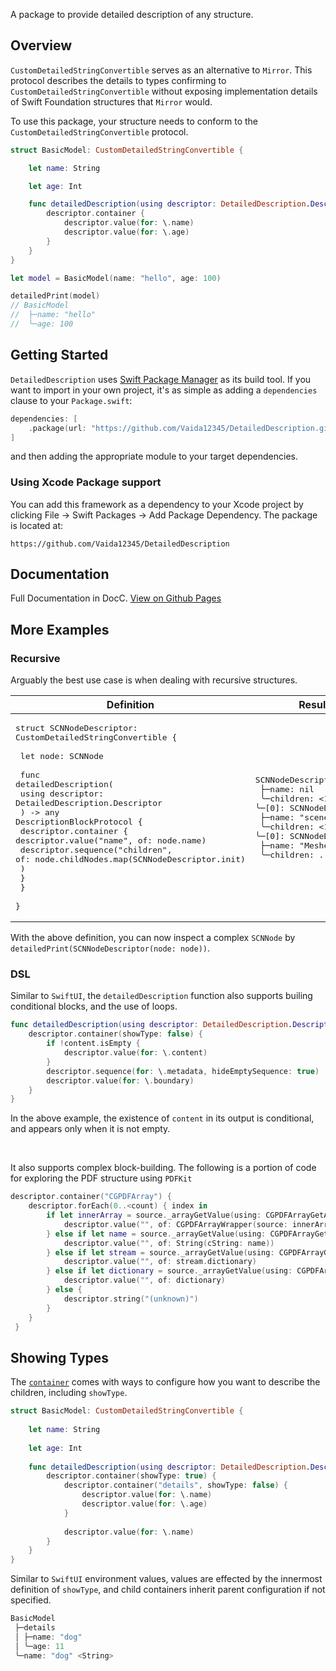 A package to provide detailed description of any structure.

## Overview

``CustomDetailedStringConvertible`` serves as an alternative to `Mirror`. This protocol describes the details to types confirming to ``CustomDetailedStringConvertible`` without exposing implementation details of Swift Foundation structures that `Mirror` would.

To use this package, your structure needs to conform to the ``CustomDetailedStringConvertible`` protocol.

```swift
struct BasicModel: CustomDetailedStringConvertible {

    let name: String

    let age: Int

    func detailedDescription(using descriptor: DetailedDescription.Descriptor<BasicModel>) -> any DescriptionBlockProtocol {
        descriptor.container {
            descriptor.value(for: \.name)
            descriptor.value(for: \.age)
        }
    }
}

let model = BasicModel(name: "hello", age: 100)

detailedPrint(model)
// BasicModel
//  ├─name: "hello"
//  ╰─age: 100
```

## Getting Started

`DetailedDescription` uses [Swift Package Manager](https://www.swift.org/documentation/package-manager/) as its build tool. If you want to import in your own project, it's as simple as adding a `dependencies` clause to your `Package.swift`:
```swift
dependencies: [
    .package(url: "https://github.com/Vaida12345/DetailedDescription.git", from: "1.0.0")
]
```
and then adding the appropriate module to your target dependencies.

### Using Xcode Package support

You can add this framework as a dependency to your Xcode project by clicking File -> Swift Packages -> Add Package Dependency. The package is located at:
```
https://github.com/Vaida12345/DetailedDescription
```

## Documentation

Full Documentation in DocC. [View on Github Pages](https://vaida12345.github.io/DetailedDescription/documentation/detaileddescription)

## More Examples

### Recursive

Arguably the best use case is when dealing with recursive structures.

| Definition | Result |
| ---------- | ------ |
| <pre lang="swift">struct SCNNodeDescriptor: CustomDetailedStringConvertible {&#13;    &#13;    let node: SCNNode&#13;    &#13;    func detailedDescription(&#13;        using descriptor: DetailedDescription.Descriptor<SCNNodeDescriptor>&#13;    ) -> any DescriptionBlockProtocol {&#13;        descriptor.container {&#13;            descriptor.value("name", of: node.name)&#13;            descriptor.sequence("children", &#13;                       of: node.childNodes.map(SCNNodeDescriptor.init)&#13;            )&#13;        }&#13;    }&#13;    &#13;}</pre> | <pre>SCNNodeDescriptor&#13; ├─name: nil&#13; ╰─children: <1 element>&#13;   ╰─[0]: SCNNodeDescriptor&#13;          ├─name: "scene"&#13;          ╰─children: <1 element>&#13;            ╰─[0]: SCNNodeDescriptor&#13;                   ├─name: "Meshes"&#13;                   ╰─children: ...</pre> |

With the above definition, you can now inspect a complex `SCNNode` by `detailedPrint(SCNNodeDescriptor(node: node))`.

### DSL

Similar to `SwiftUI`, the `detailedDescription` function also supports builing conditional blocks, and the use of loops.

```swift
func detailedDescription(using descriptor: DetailedDescription.Descriptor<Component>) -> any DescriptionBlockProtocol {
    descriptor.container(showType: false) {
        if !content.isEmpty {
            descriptor.value(for: \.content)
        }
        descriptor.sequence(for: \.metadata, hideEmptySequence: true)
        descriptor.value(for: \.boundary)
    }
}
```
In the above example, the existence of `content` in its output is conditional, and appears only when it is not empty.

<br>

It also supports complex block-building. The following is a portion of code for exploring the PDF structure using `PDFKit`

```swift
descriptor.container("CGPDFArray") {
    descriptor.forEach(0..<count) { index in
        if let innerArray = source._arrayGetValue(using: CGPDFArrayGetArray, index: index) {
            descriptor.value("", of: CGPDFArrayWrapper(source: innerArray))
        } else if let name = source._arrayGetValue(using: CGPDFArrayGetName, index: index) {
            descriptor.value("", of: String(cString: name))
        } else if let stream = source._arrayGetValue(using: CGPDFArrayGetStream, index: index) {
            descriptor.value("", of: stream.dictionary)
        } else if let dictionary = source._arrayGetValue(using: CGPDFArrayGetDictionary, index: index) {
            descriptor.value("", of: dictionary)
        } else {
            descriptor.string("(unknown)")
        }
    }
 }
```

## Showing Types

The [`container`](https://vaida12345.github.io/DetailedDescription/documentation/detaileddescription/detaileddescription/descriptor/container(_:showtype:blocks:)) comes with ways to configure how you want to describe the children, including `showType`.

```swift
struct BasicModel: CustomDetailedStringConvertible {
    
    let name: String
    
    let age: Int
    
    func detailedDescription(using descriptor: DetailedDescription.Descriptor<BasicModel>) -> any DescriptionBlockProtocol {
        descriptor.container(showType: true) {
            descriptor.container("details", showType: false) {
                descriptor.value(for: \.name)
                descriptor.value(for: \.age)
            }
            
            descriptor.value(for: \.name)
        }
    }
}
```

Similar to `SwiftUI` environment values, values are effected by the innermost definition of `showType`, and child containers inherit parent configuration if not specified.

```swift
BasicModel
 ├─details
 │ ├─name: "dog"
 │ ╰─age: 11
 ╰─name: "dog" <String>
```


